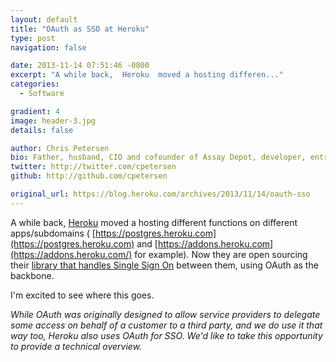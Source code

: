 ```yaml
---
layout: default
title: "OAuth as SSO at Heroku"
type: post
navigation: false

date: 2013-11-14 07:51:46 -0800
excerpt: "A while back,  Heroku  moved a hosting differen..."
categories:
  - Software

gradient: 4
image: header-3.jpg
details: false

author: Chris Petersen
bio: Father, husband, CIO and cofounder of Assay Depot, developer, entrepreneur and technologist.
twitter: http://twitter.com/cpetersen
github: http://github.com/cpetersen

original_url: https://blog.heroku.com/archives/2013/11/14/oauth-sso
---
```



 A while back,  [Heroku](https://www.heroku.com/)  moved a hosting different functions on different apps/subdomains ( [https://postgres.heroku.com](https://postgres.heroku.com)  and  [https://addons.heroku.com](https://addons.heroku.com/)   for example). Now they are open sourcing their  [library that handles Single Sign On](https://github.com/heroku/identity)  between them, using OAuth as the backbone. 

 I'm excited to see where this goes. 

  *While OAuth was originally designed to allow service providers to delegate some access on behalf of a customer to a third party, and we do use it that way too, Heroku also uses OAuth for SSO. We'd like to take this opportunity to provide a technical overview.* 

 
